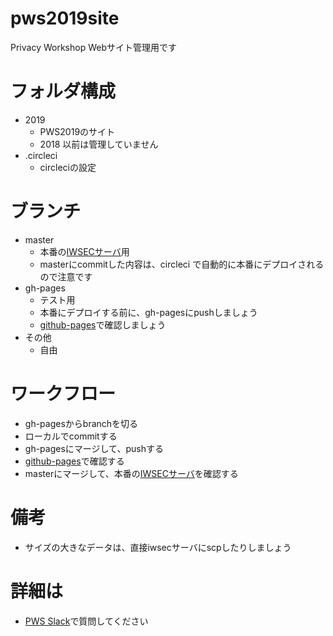 # pws2019site
Privacy Workshop Webサイト管理用です

# フォルダ構成
- 2019
  - PWS2019のサイト
  - 2018 以前は管理していません
- .circleci
  - circleciの設定

# ブランチ
- master
  - 本番の[IWSECサーバ](https://www.iwsec.org/pws/2019/)用
  - masterにcommitした内容は、circleci で自動的に本番にデプロイされるので注意です
- gh-pages
  - テスト用
  - 本番にデプロイする前に、gh-pagesにpushしましょう
  - [github-pages](https://pwscup.github.io/pws2019site)で確認しましょう
- その他
  - 自由

# ワークフロー
  - gh-pagesからbranchを切る
  - ローカルでcommitする
  - gh-pagesにマージして、pushする
  - [github-pages](https://pwscup.github.io/pws2019site)で確認する
  - masterにマージして、本番の[IWSECサーバ](https://www.iwsec.org/pws/2019/)を確認する

# 備考
  - サイズの大きなデータは、直接iwsecサーバにscpしたりしましょう

# 詳細は
- [PWS Slack](https://pwscup.slack.com)で質問してください

